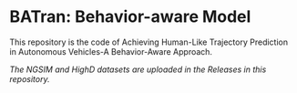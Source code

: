 # BATran: Behavior-aware Model
This repository is the code of Achieving Human-Like Trajectory Prediction in Autonomous Vehicles-A Behavior-Aware Approach.


_The NGSIM and HighD datasets are uploaded in the Releases in this repository._
